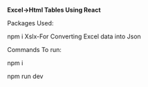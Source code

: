 __Excel->Html Tables Using React__

Packages Used: 

npm i Xslx-For Converting Excel data into Json

Commands To run:

npm i

npm run dev




